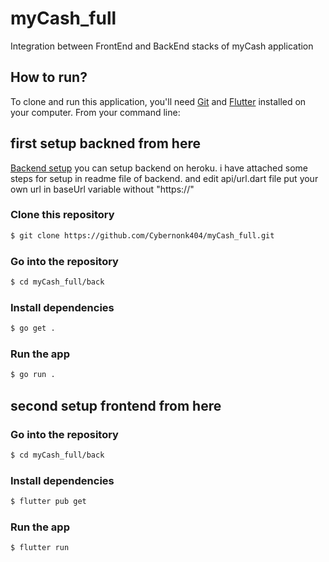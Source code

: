 # myCash_full
Integration between FrontEnd and BackEnd stacks of myCash application


## **How to run?**

To clone and run this application, you'll need [Git](https://git-scm.com/downloads) and [Flutter](https://flutter.dev/docs/get-started/install) installed on your computer. From your command line:

## **first setup backned from here**

[Backend setup](https://github.com/Ansh-Rathod/Musive-Backend)
you can setup backend on heroku. i have attached some steps for setup in readme file of backend.
and edit api/url.dart file put your own url in baseUrl variable without "https://"

### Clone this repository

```bash
$ git clone https://github.com/Cybernonk404/myCash_full.git
```

### Go into the repository

```bash
$ cd myCash_full/back
```

### Install dependencies

```bash
$ go get .
```

### Run the app

```bash
$ go run .
```


## **second setup frontend from here**

### Go into the repository

```bash
$ cd myCash_full/back
```

### Install dependencies

```bash
$ flutter pub get
```

### Run the app

```bash
$ flutter run
```
